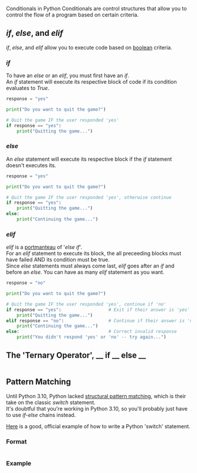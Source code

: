 Conditionals in Python
Conditionals are control structures that allow you to control the flow of a program based on certain criteria. <br />

## _if_, _else_, and _elif_
_if_, _else_, and _elif_ allow you to execute code based on [boolean](https://realpython.com/python-boolean/) criteria.

### _if_
To have an _else_ or an _elif_, you must first have an _if_. <br />
An _if_ statement will execute its respective block of code if its condition evaluates to _True_.

```Python
response = "yes"

print("Do you want to quit the game?")

# Quit the game IF the user responded 'yes'
if response == "yes":
    print("Quitting the game...")
```

### _else_
An _else_ statement will execute its respective block if the _if_ statement doesn't executes its. <br />

```Python
response = "yes"

print("Do you want to quit the game?")

# Quit the game IF the user responded 'yes', otherwise continue
if response == "yes":
    print("Quitting the game...")
else:                          
    print("Continuing the game...")  
```

### _elif_
_elif_ is a [portmanteau](https://www.britannica.com/topic/portmanteau-word) of '_else if_'. <br />
For an _elif_ statement to execute its block, the all preceeding blocks must have failed AND its condition must be true. <br />
Since _else_ statements must always come last, _elif_ goes after an _if_ and before an _else_. You can have as many _elif_ statement as you want.

```Python
response = "no"

print("Do you want to quit the game?")

# Quit the game IF the user responded 'yes', continue if 'no'
if response == "yes":                  # Exit if their answer is 'yes'
    print("Quitting the game...")
elif response == "no":                 # Continue if their answer is 'no'
    print("Continuing the game...")
else:                                  # Correct invalid response
    print("You didn't respond 'yes' or 'no' -- try again...")
```

## The 'Ternary Operator', \_\_ if \_\_ else \_\_

```Python

```

## Pattern Matching
Until Python 3.10, Python lacked [structural pattern matching](https://www.python.org/dev/peps/pep-0636/), which is their take on the classic _switch_ statement. <br />
It's doubtful that you're working in Python 3.10, so you'll probably just have to use _if_-_else_ chains instead.

[Here](https://www.python.org/dev/peps/pep-0636/#matching-specific-values) is a good, official example of how to write a Python 'switch' statement.

### Format

```Python

```

### Example

```Python

```
